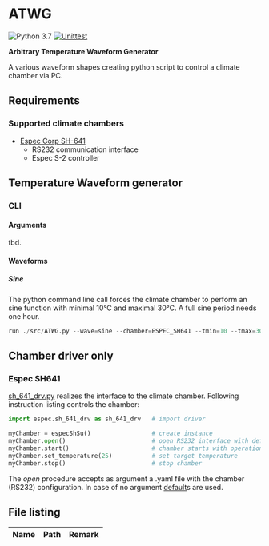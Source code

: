 # ATWG

![Python 3.7](https://img.shields.io/badge/Python-3.7-blue.svg) [![Unittest](https://github.com/akaeba/ATWG/workflows/Unittest/badge.svg)](https://github.com/akaeba/ATWG/actions)

__Arbitrary Temperature Waveform Generator__

A various waveform shapes creating python script to control a climate chamber via PC.


## Requirements

### Supported climate chambers
 * [Espec Corp SH-641](https://espec.com/na/products/model/sh_641)
    - RS232 communication interface
    - Espec S-2 controller


## Temperature Waveform generator

### CLI

#### Arguments
tbd.

#### Waveforms

##### Sine

The python command line call forces the climate chamber to perform an sine function with minimal 10°C and maximal 30°C. A full sine period needs one hour.

```python
run ./src/ATWG.py --wave=sine --chamber=ESPEC_SH641 --tmin=10 --tmax=30 --period=1h
```


## Chamber driver only

### Espec SH641
[sh_641_drv.py](https://github.com/akaeba/ATWG/blob/master/espec/sh_641_drv.py) realizes the interface to the climate chamber. Following instruction listing controls the chamber:

```python
import espec.sh_641_drv as sh_641_drv   # import driver

myChamber = especShSu()                 # create instance
myChamber.open()                        # open RS232 interface with defaults
myChamber.start()                       # chamber starts with operation
myChamber.set_temperature(25)           # set target temperature
myChamber.stop()                        # stop chamber
```

The _open_ procedure accepts as argument a .yaml file with the chamber (RS232) configuration. In case of no argument [default](https://github.com/akaeba/ATWG/blob/master/espec/sh_if_default.yaml)s are used.


## File listing

| Name | Path | Remark |
| ---- | ---- | ------ |

